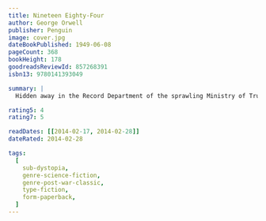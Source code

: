 ```yaml
---
title: Nineteen Eighty-Four
author: George Orwell
publisher: Penguin
image: cover.jpg
dateBookPublished: 1949-06-08
pageCount: 368
bookHeight: 178
goodreadsReviewId: 857268391
isbn13: 9780141393049

summary: |
  Hidden away in the Record Department of the sprawling Ministry of Truth, Winston Smith skilfully rewrites the past to suit the needs of the Party. Yet he inwardly rebels against the totalitarian world he lives in, which demands absolute obedience and controls him through the all-seeing telescreens and the watchful eye of Big Brother, symbolic head of the Party. In his longing for truth and liberty, Smith begins a secret love affair with a fellow-worker Julia, but soon discovers the true price of freedom is betrayal.

rating5: 4
rating7: 5

readDates: [[2014-02-17, 2014-02-28]]
dateRated: 2014-02-28

tags:
  [
    sub-dystopia,
    genre-science-fiction,
    genre-post-war-classic,
    type-fiction,
    form-paperback,
  ]
---
```

